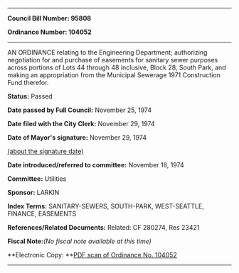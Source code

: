 

********

**Council Bill Number: 95808**
   
**Ordinance Number: 104052**
********

 AN ORDINANCE relating to the Engineering Department; authorizing negotiation for and purchase of easements for sanitary sewer purposes across portions of Lots 44 through 48 inclusive, Block 28, South Park, and making an appropriation from the Municipal Sewerage 1971 Construction Fund therefor.

**Status:** Passed
   
**Date passed by Full Council:** November 25, 1974
   
**Date filed with the City Clerk:** November 29, 1974
   
**Date of Mayor's signature:** November 29, 1974
   
[(about the signature date)](/~public/approvaldate.htm)
   
   
   
**Date introduced/referred to committee:** November 18, 1974
   
**Committee:** Utilities
   
**Sponsor:** LARKIN
   
   
**Index Terms:** SANITARY-SEWERS, SOUTH-PARK, WEST-SEATTLE, FINANCE, EASEMENTS

**References/Related Documents:** Related: CF 280274, Res 23421

**Fiscal Note:**_(No fiscal note available at this time)_

**Electronic Copy: **[PDF scan of Ordinance No. 104052](/~archives/Ordinances/Ord_104052.pdf)

********

